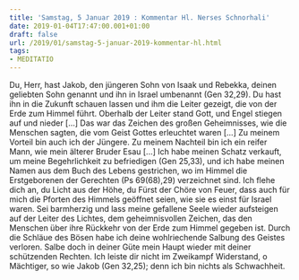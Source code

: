 ```yaml
---
title: 'Samstag, 5 Januar 2019 : Kommentar Hl. Nerses Schnorhali'
date: 2019-01-04T17:47:00.001+01:00
draft: false
url: /2019/01/samstag-5-januar-2019-kommentar-hl.html
tags: 
- MEDITATIO
---
```


Du, Herr, hast Jakob, den jüngeren Sohn von Isaak und Rebekka, deinen geliebten Sohn genannt und ihn in Israel umbenannt (Gen 32,29). Du hast ihn in die Zukunft schauen lassen und ihm die Leiter gezeigt, die von der Erde zum Himmel führt. Oberhalb der Leiter stand Gott, und Engel stiegen auf und nieder \[...\] Das war das Zeichen des großen Geheimnisses, wie die Menschen sagten, die vom Geist Gottes erleuchtet waren \[...\] Zu meinem Vorteil bin auch ich der Jüngere. Zu meinem Nachteil bin ich ein reifer Mann, wie mein älterer Bruder Esau \[...\] Ich habe meinen Schatz verkauft, um meine Begehrlichkeit zu befriedigen (Gen 25,33), und ich habe meinen Namen aus dem Buch des Lebens gestrichen, wo im Himmel die Erstgeborenen der Gerechten (Ps 69(68),29) verzeichnet sind. Ich flehe dich an, du Licht aus der Höhe, du Fürst der Chöre von Feuer, dass auch für mich die Pforten des Himmels geöffnet seien, wie sie es einst für Israel waren. Sei barmherzig und lass meine gefallene Seele wieder aufsteigen auf der Leiter des Lichtes, dem geheimnisvollen Zeichen, das den Menschen über ihre Rückkehr von der Erde zum Himmel gegeben ist. Durch die Schläue des Bösen habe ich deine wohlriechende Salbung des Geistes verloren. Salbe doch in deiner Güte mein Haupt wieder mit deiner schützenden Rechten. Ich leiste dir nicht im Zweikampf Widerstand, o Mächtiger, so wie Jakob (Gen 32,25); denn ich bin nichts als Schwachheit.